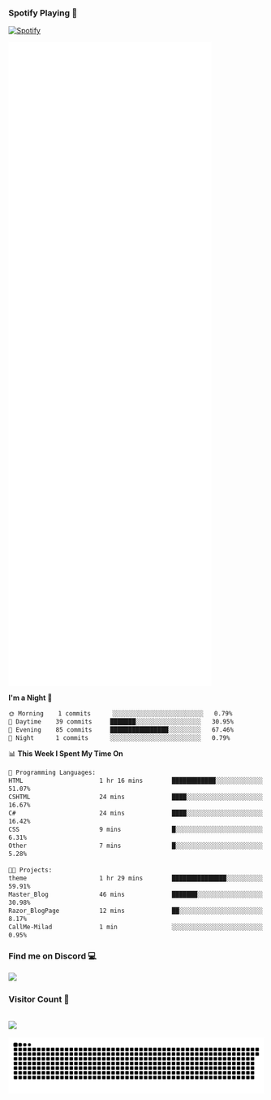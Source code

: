 ### Spotify Playing 🎵
[![Spotify](https://spotify-livestats-callme-milad.vercel.app/api/spotify)](https://open.spotify.com/user/314mrt6dxn5cqoxklh3thbwlr6by)

<img align="center" src="/github-metrics.svg" alt="Metrics" width="400">

<!--START_SECTION:waka-->
**I'm a Night 🦉** 

```text
🌞 Morning    1 commits      ░░░░░░░░░░░░░░░░░░░░░░░░░   0.79% 
🌆 Daytime    39 commits     ███████░░░░░░░░░░░░░░░░░░   30.95% 
🌃 Evening    85 commits     ████████████████░░░░░░░░░   67.46% 
🌙 Night      1 commits      ░░░░░░░░░░░░░░░░░░░░░░░░░   0.79%

```


📊 **This Week I Spent My Time On** 

```text
💬 Programming Languages: 
HTML                     1 hr 16 mins        ████████████░░░░░░░░░░░░░   51.07% 
CSHTML                   24 mins             ████░░░░░░░░░░░░░░░░░░░░░   16.67% 
C#                       24 mins             ████░░░░░░░░░░░░░░░░░░░░░   16.42% 
CSS                      9 mins              █░░░░░░░░░░░░░░░░░░░░░░░░   6.31% 
Other                    7 mins              █░░░░░░░░░░░░░░░░░░░░░░░░   5.28%

🐱‍💻 Projects: 
theme                    1 hr 29 mins        ███████████████░░░░░░░░░░   59.91% 
Master_Blog              46 mins             ███████░░░░░░░░░░░░░░░░░░   30.98% 
Razor_BlogPage           12 mins             ██░░░░░░░░░░░░░░░░░░░░░░░   8.17% 
CallMe-Milad             1 min               ░░░░░░░░░░░░░░░░░░░░░░░░░   0.95%

```


<!--END_SECTION:waka-->

### Find me on Discord 💻
<a href="https://discord.gg/t35EjYprS6" rel="nofollow"> 
  <img src="https://discord.c99.nl/widget/theme-3/977957889358573609.png" data-canonical-src="https://discord.c99.nl/widget/theme-3/977957889358573609.png" style="max-width: 100%;"></a>

### Visitor Count 🔢
<p align="left"> 
  <br>
  <img src="https://profile-counter.glitch.me/callme-devil/count.svg" />
</p>

<img src="https://github.com/callme-devil/callme-devil/blob/output/github-contribution-grid-snake.svg" alt="snake" style="max-width: 100%;">
